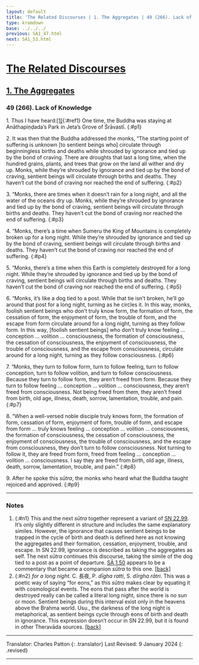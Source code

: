 ```yaml
---
layout: default
title: 'The Related Discourses | 1. The Aggregates | 49 (266). Lack of Knowledge'
type: kramdown
base: ../../../
previous: SA1_47.html
next: SA1_53.html
---
```


# [The Related Discourses](../index.html)
## [1. The Aggregates](index.html)
### 49 (266). Lack of Knowledge

1\. Thus I have heard:[\[1\]](#n1){:#ref1} One time, the Buddha was staying at Anāthapiṇḍada’s Park in Jeta’s Grove of Śrāvastī.
{:#p1}

2\. It was then that the Buddha addressed the monks, “The starting point of suffering is unknown [to sentient beings who] circulate through beginningless births and deaths while shrouded by ignorance and tied up by the bond of craving. There are droughts that last a long time, when the hundred grains, plants, and trees that grow on the land all wither and dry up. Monks, while they’re shrouded by ignorance and tied up by the bond of craving, sentient beings will circulate through births and deaths. They haven’t cut the bond of craving nor reached the end of suffering.
{:#p2}

3\. “Monks, there are times when it doesn’t rain for a long night, and all the water of the oceans dry up. Monks, while they’re shrouded by ignorance and tied up by the bond of craving, sentient beings will circulate through births and deaths. They haven’t cut the bond of craving nor reached the end of suffering.
{:#p3}

4\. “Monks, there’s a time when Sumeru the King of Mountains is completely broken up for a long night. While they’re shrouded by ignorance and tied up by the bond of craving, sentient beings will circulate through births and deaths. They haven’t cut the bond of craving nor reached the end of suffering.
{:#p4}

5\. “Monks, there’s a time when this Earth is completely destroyed for a long night. While they’re shrouded by ignorance and tied up by the bond of craving, sentient beings will circulate through births and deaths. They haven’t cut the bond of craving nor reached the end of suffering.
{:#p5}

6\. “Monks, it’s like a dog tied to a post. While that tie isn’t broken, he’ll go around that post for a long night, turning as he circles it. In this way, monks, foolish sentient beings who don’t truly know form, the formation of form, the cessation of form, the enjoyment of form, the trouble of form, and the escape from form circulate around for a long night, turning as they follow form. In this way, [foolish sentient beings] who don’t truly know feeling … conception … volition … consciousness, the formation of consciousness, the cessation of consciousness, the enjoyment of consciousness, the trouble of consciousness, and the escape from consciousness, circulate around for a long night, turning as they follow consciousness.
{:#p6}

7\. “Monks, they turn to follow form, turn to follow feeling, turn to follow conception, turn to follow volition, and turn to follow consciousness. Because they turn to follow form, they aren’t freed from form. Because they turn to follow feeling … conception … volition … consciousness, they aren’t freed from consciousness. Not being freed from them, they aren’t freed from birth, old age, illness, death, sorrow, lamentation, trouble, and pain.
{:#p7}

8\. “When a well-versed noble disciple truly knows form, the formation of form, cessation of form, enjoyment of form, trouble of form, and escape from form … truly knows feeling … conception … volition … consciousness, the formation of consciousness, the cessation of consciousness, the enjoyment of consciousness, the trouble of consciousness, and the escape from consciousness, they don’t turn to follow consciousness. Not turning to follow it, they are freed from form, freed from feeling … conception … volition … consciousness. I say they are freed from birth, old age, illness, death, sorrow, lamentation, trouble, and pain.”
{:#p8}

9\. After he spoke this <em>sūtra</em>, the monks who heard what the Buddha taught rejoiced and approved.
{:#p9}

---

### Notes

1. {:#n1} This and the next <em>sūtra</em> together represent a variant of <a href="https://suttacentral.net/sn22.99/en/sujato" target="_blank">SN 22.99</a>. It’s only slightly different in structure and includes the same explanatory similes. However, the ignorance that causes sentient beings to be trapped in the cycle of birth and death is defined here as not knowing the aggregates and their formation, cessation, enjoyment, trouble, and escape. In SN 22.99, ignorance is described as taking the aggregates as self. The next <em>sūtra</em> continues this discourse, taking the simile of the dog tied to a post as a point of departure. <a href="SA1_50.html" target="_blank">SĀ 1.50</a> appears to be a commentary that became a companion <em>sūtra</em> to this one. [\[back\]](#ref1)
2. {:#n2} <em>for a long night</em>. C. 長夜, P. <em>dīgha ratti</em>, S. <em>dīrgha rātri</em>. This was a poetic way of saying “for eons,” as this <em>sūtra</em> makes clear by equating it with cosmological events. The eons that pass after the world is destroyed really can be called a literal long night, since there is no sun or moon. Sentient beings during this interval exist only in the heavens above the Brahma world. Usu., the darkness of the long night is metaphorical, as sentient beings cycle through eons of birth and death in ignorance. This expression doesn’t occur in SN 22.99, but it is found in other Theravāda sources. [\[back\]](#ref2)

---

Translator: Charles Patton
{: .translator}
Last Revised: 9 January 2024
{: .revised}

---